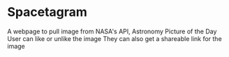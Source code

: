 # Spacetagram

A webpage to pull image from NASA's API, Astronomy Picture of the Day
User can like or unlike the image
They can also get a shareable link for the image
